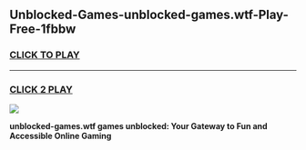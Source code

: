
## Unblocked-Games-unblocked-games.wtf-Play-Free-1fbbw
<h3>
<a href="https://premium76.site?title=unblocked-games.wtf&ref=22A">CLICK TO PLAY</a></h3>
<hr>

<h3>
<a href="https://premium76.site?title=unblocked-games.wtf&ref=22A">CLICK 2 PLAY</a>
  
</h3>

<a href="https://premium76.site?title=unblocked-games.wtf&ref=22A"><img src="https://clearcache.store/games.png"></a>


**unblocked-games.wtf games unblocked: Your Gateway to Fun and Accessible Online Gaming**
